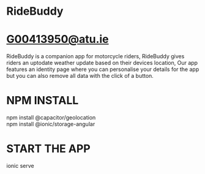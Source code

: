 # RideBuddy
# G00413950@atu.ie

RideBuddy is a companion app for motorcycle riders,
RideBuddy gives riders an uptodate weather update based on their devices location,
Our app features an identity page where you can personalise your details for the app but you can also remove all data with the click of a button.

# NPM INSTALL
npm install @capacitor/geolocation <br />
npm install @ionic/storage-angular

# START THE APP
ionic serve
